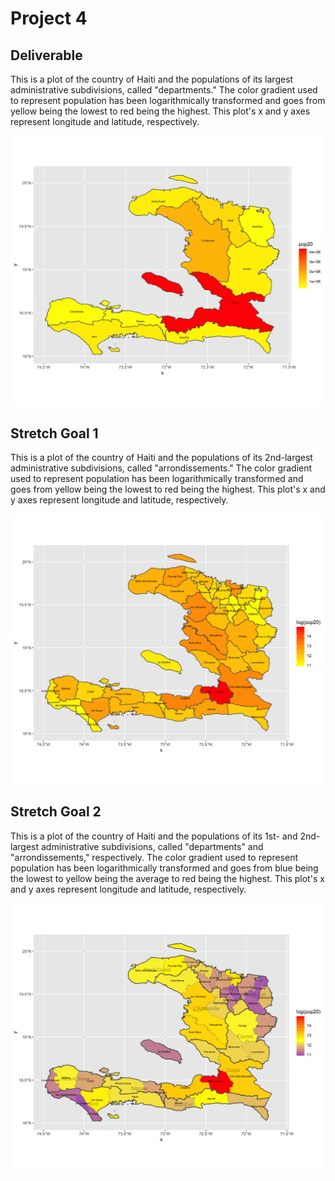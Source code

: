 # Project 4

## Deliverable

This is a plot of the country of Haiti and the populations of its largest administrative subdivisions, called "departments." The color gradient used to represent population has been logarithmically transformed and goes from yellow being the lowest to red being the highest. This plot's x and y axes represent longitude and latitude, respectively.

![](project4_deliv)

## Stretch Goal 1

This is a plot of the country of Haiti and the populations of its 2nd-largest administrative subdivisions, called "arrondissements." The color gradient used to represent population has been logarithmically transformed and goes from yellow being the lowest to red being the highest. This plot's x and y axes represent longitude and latitude, respectively.

![](project4_str1)

## Stretch Goal 2

This is a plot of the country of Haiti and the populations of its 1st- and 2nd-largest administrative subdivisions, called "departments" and "arrondissements," respectively. The color gradient used to represent population has been logarithmically transformed and goes from blue being the lowest to yellow being the average to red being the highest. This plot's x and y axes represent longitude and latitude, respectively.

![](project4_str2)
